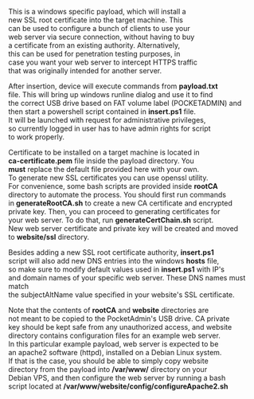 This is a windows specific payload, which will install a  
new SSL root certificate into the target machine. This  
can be used to configure a bunch of clients to use your  
web server via secure connection, without having to buy  
a certificate from an existing authority. Alternatively,  
this can be used for penetration testing purposes, in  
case you want your web server to intercept HTTPS traffic  
that was originally intended for another server.  
  
After insertion, device will execute commands from **payload.txt**  
file. This will bring up windows runline dialog and use it to find  
the correct USB drive based on FAT volume label (POCKETADMIN) and  
then start a powershell script contained in **insert.ps1** file.  
It will be launched with request for administrative privileges,  
so currently logged in user has to have admin rights for script  
to work properly.  
  
Certificate to be installed on a target machine is located in  
**ca-certificate.pem** file inside the payload directory. You  
**must** replace the default file provided here with your own.  
To generate new SSL certificates you can use openssl utility.  
For convenience, some bash scripts are provided inside **rootCA**  
directory to automate the process. You should first run commands  
in **generateRootCA.sh** to create a new CA certificate and encrypted  
private key. Then, you can proceed to generating certificates for  
your web server. To do that, run **generateCertChain.sh** script.  
New web server certificate and private key will be created and moved  
to **website/ssl** directory.  
  
Besides adding a new SSL root certificate authority, **insert.ps1**  
script will also add new DNS entries into the windows **hosts** file,  
so make sure to modify default values used in **insert.ps1** with IP's  
and domain names of your specific web server. These DNS names must match  
the subjectAltName value specified in your website's SSL certificate.  
  
Note that the contents of **rootCA** and **website** directories are  
not meant to be copied to the PocketAdmin's USB drive. CA private  
key should be kept safe from any unauthorized access, and website  
directory contains configuration files for an example web server.  
In this particular example payload, web server is expected to be  
an apache2 software (httpd), installed on a Debian Linux system.  
If that is the case, you should be able to simply copy website  
directory from the payload into **/var/www/** directory on your  
Debian VPS, and then configure the web server by running a bash  
script located at **/var/www/website/config/configureApache2.sh**  
  
